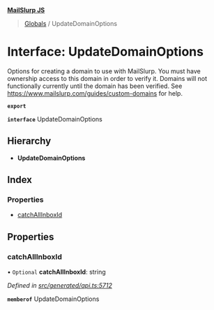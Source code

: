 **[MailSlurp JS](../README.md)**

> [Globals](../README.md) / UpdateDomainOptions

# Interface: UpdateDomainOptions

Options for creating a domain to use with MailSlurp. You must have ownership access to this domain in order to verify it. Domains will not functionally currently until the domain has been verified. See https://www.mailslurp.com/guides/custom-domains for help.

**`export`** 

**`interface`** UpdateDomainOptions

## Hierarchy

* **UpdateDomainOptions**

## Index

### Properties

* [catchAllInboxId](updatedomainoptions.md#catchallinboxid)

## Properties

### catchAllInboxId

• `Optional` **catchAllInboxId**: string

*Defined in [src/generated/api.ts:5712](https://github.com/mailslurp/mailslurp-client/blob/37bf78e/src/generated/api.ts#L5712)*

**`memberof`** UpdateDomainOptions
